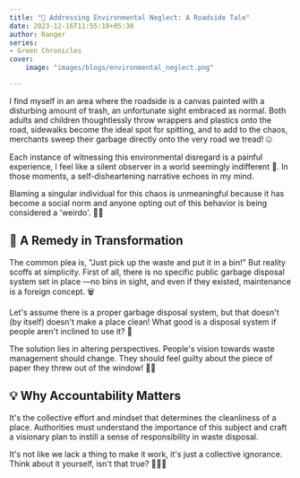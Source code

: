 ```yaml
---
title: "🚯 Addressing Environmental Neglect: A Roadside Tale"
date: 2023-12-16T11:55:10+05:30
author: Ranger
series:
- Green Chronicles
cover:
    image: "images/blogs/environmental_neglect.png"

---
```


I find myself in an area where the roadside is a canvas painted with a disturbing amount of trash, an unfortunate sight embraced as normal. Both adults and children thoughtlessly throw wrappers and plastics onto the road, sidewalks become the ideal spot for spitting, and to add to the chaos, merchants sweep their garbage directly onto the very road we tread! 🤐

Each instance of witnessing this environmental disregard is a painful experience, I feel like a silent observer in a world seemingly indifferent 🤕. In those moments, a self-disheartening narrative echoes in my mind.

Blaming a singular individual for this chaos is unmeaningful because it has become a social norm and anyone opting out of this behavior is being considered a 'weirdo'. 🤷‍♂️

## 🌱 A Remedy in Transformation

The common plea is, "Just pick up the waste and put it in a bin!" But reality scoffs at simplicity. First of all, there is no specific public garbage disposal system set in place —no bins in sight, and even if they existed, maintenance is a foreign concept. 🗑️

Let's assume there is a proper garbage disposal system, but that doesn't (by itself) doesn't make a place clean! What good is a disposal system if people aren't inclined to use it? 🤔

The solution lies in altering perspectives. People's vision towards waste management should change. They should feel guilty about the piece of paper they threw out of the window! 🌱💔

## 💡 Why Accountability Matters

It's the collective effort and mindset that determines the cleanliness of a place. Authorities must understand the importance of this subject and craft a visionary plan to instill a sense of responsibility in waste disposal.

It's not like we lack a thing to make it work, it's just a collective ignorance. Think about it yourself, isn't that true? 🌈💭✨